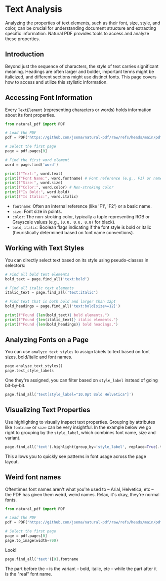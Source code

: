 # Text Analysis

Analyzing the properties of text elements, such as their font, size, style, and color, can be crucial for understanding document structure and extracting specific information. Natural PDF provides tools to access and analyze these properties.

## Introduction

Beyond just the sequence of characters, the *style* of text carries significant meaning. Headings are often larger and bolder, important terms might be italicized, and different sections might use distinct fonts. This page covers how to access and utilize this stylistic information.

## Accessing Font Information

Every `TextElement` (representing characters or words) holds information about its font properties.

```python
from natural_pdf import PDF

# Load the PDF
pdf = PDF("https://github.com/jsoma/natural-pdf/raw/refs/heads/main/pdfs/01-practice.pdf")

# Select the first page
page = pdf.pages[0]
```

```python
# Find the first word element
word = page.find('word') 

print(f"Text:", word.text)
print(f"Font Name:", word.fontname) # Font reference (e.g., F1) or name
print(f"Size:", word.size)
print(f"Color:", word.color) # Non-stroking color
print(f"Is Bold:", word.bold)
print(f"Is Italic:", word.italic)
```

- `fontname`: Often an internal reference (like 'F1', 'F2') or a basic name.
- `size`: Font size in points.
- `color`: The non-stroking color, typically a tuple representing RGB or Grayscale values (e.g., `(0.0, 0.0, 0.0)` for black).
- `bold`, `italic`: Boolean flags indicating if the font style is bold or italic (heuristically determined based on font name conventions).

## Working with Text Styles

You can directly select text based on its style using pseudo-classes in selectors:

```python
# Find all bold text elements
bold_text = page.find_all('text:bold')

# Find all italic text elements
italic_text = page.find_all('text:italic')

# Find text that is both bold and larger than 12pt
bold_headings = page.find_all('text:bold[size>=12]')

print(f"Found {len(bold_text)} bold elements.")
print(f"Found {len(italic_text)} italic elements.")
print(f"Found {len(bold_headings)} bold headings.")
```

## Analyzing Fonts on a Page

You can use `analyze_text_styles` to assign labels to text based on font sizes, bold/italic and font names.

```python
page.analyze_text_styles()
page.text_style_labels
```

One they're assigned, you can filter based on `style_label` instead of going bit-by-bit.

```python
page.find_all('text[style_label="10.0pt Bold Helvetica"]')
```

## Visualizing Text Properties

Use highlighting to visually inspect text properties. Grouping by attributes like `fontname` or `size` can be very insightful. In the example below we go right to grouping by the `style_label`, which combines font name, size and variant.

```python
page.find_all('text').highlight(group_by='style_label', replace=True).to_image(width=700)
```

This allows you to quickly see patterns in font usage across the page layout. 

## Weird font names

Oftentimes font names aren't what you're used to – Arial, Helvetica, etc – the PDF has given them weird, weird names. Relax, it's okay, they're normal fonts.

```python
from natural_pdf import PDF

# Load the PDF
pdf = PDF("https://github.com/jsoma/natural-pdf/raw/refs/heads/main/pdfs/Atlanta_Public_Schools_GA_sample.pdf")

# Select the first page
page = pdf.pages[0]
page.to_image(width=700)
```

Look!

```python
page.find_all('text')[0].fontname
```

The part before the `+` is the variant – bold, italic, etc – while the part after it is the "real" font name.